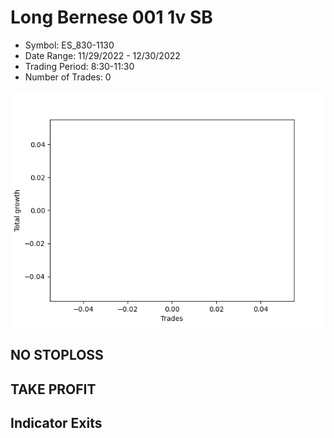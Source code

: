 # Long Bernese 001 1v SB 
- Symbol: ES_830-1130
- Date Range: 11/29/2022 - 12/30/2022
- Trading Period: 8:30-11:30
- Number of Trades: 0

![Plot](LongBernese0011vSBES_830-1130.png)
## NO STOPLOSS














## TAKE PROFIT











## Indicator Exits

